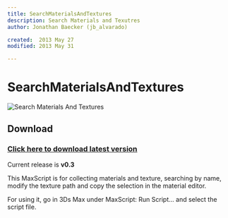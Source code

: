 ```yaml
---
title: SearchMaterialsAndTextures
description: Search Materials and Texutres
author: Jonathan Baecker (jb_alvarado)

created:  2013 May 27
modified: 2013 May 31

---
```


SearchMaterialsAndTextures
=========


![Search Materials And Textures](https://github.com/jb-alvarado/SearchMaterialAndTexture/blob/master/Screenshot.png "SearchMaterialsAndTextures")

Download
--------

### [Click here to download latest version](https://github.com/jb-alvarado/SearchMaterialAndTexture/archive/master.zip)

Current release is **v0.3**


This MaxScript is for collecting materials and texture, searching by name, 
modify the texture path and copy the selection in the material editor.

For using it, go in 3Ds Max under MaxScript: Run Script... and select the script file.

